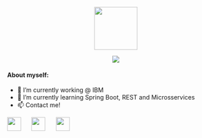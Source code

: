 <p align="center">
<img src="https://media1.tenor.com/images/2eada1bbeb4ed4182079cf00070324a2/tenor.gif" height="100">
</p>
  
<p align="center">
<img src="https://github-readme-stats.vercel.app/api?username=mxllo&show_icons=true&theme=radical"
</p>
  
  
#### About myself:

- 🔭 I’m currently working @ IBM 
- 🌱 I’m currently learning Spring Boot, REST and Microsservices
- 📫 Contact me!
<p>
<a href="https://www.linkedin.com/in/lucasmello97/">
  <img src="https://assets.stickpng.com/images/580b57fcd9996e24bc43c528.png"  height="32"></a>⠀⠀
<a href="https://wwww.instagram.com/m.xllo">
  <img src="https://assets.stickpng.com/images/580b57fcd9996e24bc43c521.png" width="32" height="32"></a>⠀⠀
<a href="mailto:lucasmellog@gmail.com">
  <img src="https://www.freepnglogos.com/uploads/logo-gmail-png/logo-gmail-png-gmail-logo-icons-2.png" width="32" height="32"></a>
  
  
  
</p>
